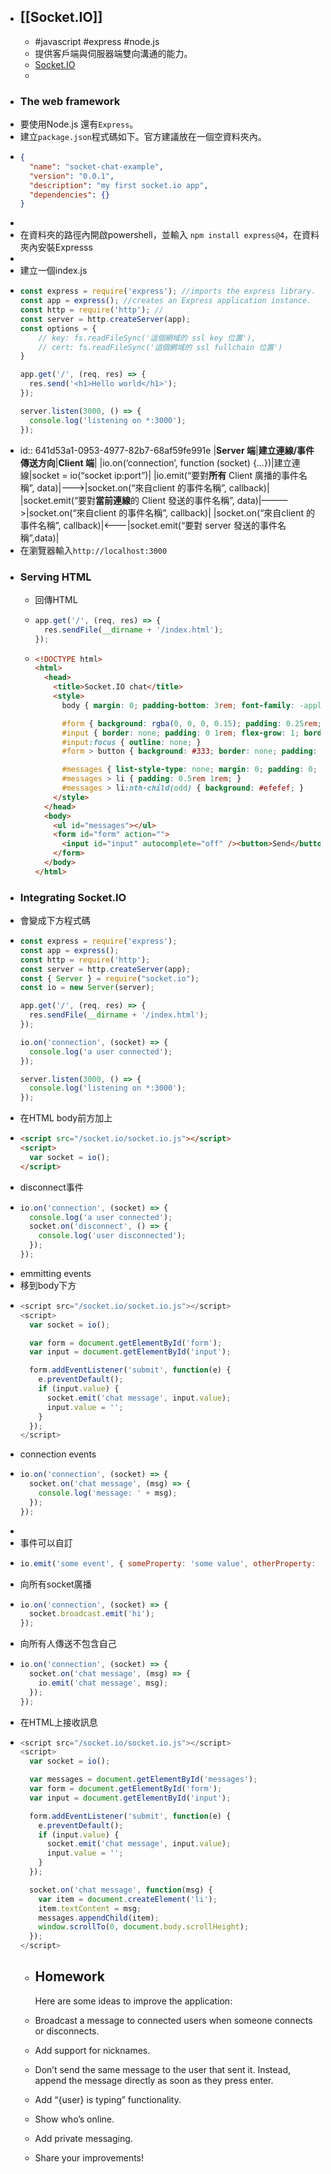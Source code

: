 - ## [[Socket.IO]]
	- #javascript #express #node.js
	- 提供客戶端與伺服器端雙向溝通的能力。
	- [Socket.IO](https://socket.io/get-started/chat#broadcasting)
	-
- ### The web framework
- 要使用Node.js 還有`Express`。
- 建立`package.json`程式碼如下。官方建議放在一個空資料夾內。
- ```Json
  {
    "name": "socket-chat-example",
    "version": "0.0.1",
    "description": "my first socket.io app",
    "dependencies": {}
  }
  ```
-
- 在資料夾的路徑內開啟powershell，並輸入 `npm install express@4`，在資料夾內安裝Expresss
-
- 建立一個index.js
- ```js
  const express = require('express'); //imports the express library.
  const app = express(); //creates an Express application instance.
  const http = require('http'); //
  const server = http.createServer(app);
  const options = {
      // key: fs.readFileSync('這個網域的 ssl key 位置'),
      // cert: fs.readFileSync('這個網域的 ssl fullchain 位置')
  }
  
  app.get('/', (req, res) => {
    res.send('<h1>Hello world</h1>');
  });
  
  server.listen(3000, () => {
    console.log('listening on *:3000');
  });
  ```
- id:: 641d53a1-0953-4977-82b7-68af59fe991e
  |**Server 端**|**建立連線/事件傳送方向**|**Client 端**|
  |io.on(‘connection’, function (socket) {…})|建立連線|socket = io(“socket ip:port”)|
  |io.emit(“要對**所有** Client 廣播的事件名稱”, data)|———>|socket.on(“來自client 的事件名稱”, callback)|
  |socket.emit(“要對**當前連線**的 Client 發送的事件名稱”, data)|———>|socket.on(“來自client 的事件名稱”, callback)|
  |socket.on(“來自client 的事件名稱”, callback)|<———|socket.emit(“要對 server 發送的事件名稱”,data)|
- 在瀏覽器輸入`http://localhost:3000`
- ### Serving HTML
	- 回傳HTML
	- ```js
	  app.get('/', (req, res) => {
	    res.sendFile(__dirname + '/index.html');
	  });
	  ```
	- ```html
	  <!DOCTYPE html>
	  <html>
	    <head>
	      <title>Socket.IO chat</title>
	      <style>
	        body { margin: 0; padding-bottom: 3rem; font-family: -apple-system, BlinkMacSystemFont, "Segoe UI", Roboto, Helvetica, Arial, sans-serif; }
	  
	        #form { background: rgba(0, 0, 0, 0.15); padding: 0.25rem; position: fixed; bottom: 0; left: 0; right: 0; display: flex; height: 3rem; box-sizing: border-box; backdrop-filter: blur(10px); }
	        #input { border: none; padding: 0 1rem; flex-grow: 1; border-radius: 2rem; margin: 0.25rem; }
	        #input:focus { outline: none; }
	        #form > button { background: #333; border: none; padding: 0 1rem; margin: 0.25rem; border-radius: 3px; outline: none; color: #fff; }
	  
	        #messages { list-style-type: none; margin: 0; padding: 0; }
	        #messages > li { padding: 0.5rem 1rem; }
	        #messages > li:nth-child(odd) { background: #efefef; }
	      </style>
	    </head>
	    <body>
	      <ul id="messages"></ul>
	      <form id="form" action="">
	        <input id="input" autocomplete="off" /><button>Send</button>
	      </form>
	    </body>
	  </html>
	  ```
- ### Integrating Socket.IO
- 會變成下方程式碼
- ```js
  const express = require('express');
  const app = express();
  const http = require('http');
  const server = http.createServer(app);
  const { Server } = require("socket.io");
  const io = new Server(server);
  
  app.get('/', (req, res) => {
    res.sendFile(__dirname + '/index.html');
  });
  
  io.on('connection', (socket) => {
    console.log('a user connected');
  });
  
  server.listen(3000, () => {
    console.log('listening on *:3000');
  });
  ```
- 在HTML body前方加上
- ```html
  <script src="/socket.io/socket.io.js"></script>
  <script>
    var socket = io();
  </script>
  ```
- disconnect事件
- ```js
  io.on('connection', (socket) => {
    console.log('a user connected');
    socket.on('disconnect', () => {
      console.log('user disconnected');
    });
  });
  ```
- emmitting events
- 移到body下方
- ```js
  <script src="/socket.io/socket.io.js"></script>
  <script>
    var socket = io();
  
    var form = document.getElementById('form');
    var input = document.getElementById('input');
  
    form.addEventListener('submit', function(e) {
      e.preventDefault();
      if (input.value) {
        socket.emit('chat message', input.value);
        input.value = '';
      }
    });
  </script>
  ```
- connection events
- ```js
  io.on('connection', (socket) => {
    socket.on('chat message', (msg) => {
      console.log('message: ' + msg);
    });
  });
  ```
-
- 事件可以自訂
- ```js
  io.emit('some event', { someProperty: 'some value', otherProperty: 'other value' }); // This will emit the event to all connected sockets
  ```
- 向所有socket廣播
- ```js
  io.on('connection', (socket) => {
    socket.broadcast.emit('hi');
  });
  ```
- 向所有人傳送不包含自己
- ```js
  io.on('connection', (socket) => {
    socket.on('chat message', (msg) => {
      io.emit('chat message', msg);
    });
  });
  ```
- 在HTML上接收訊息
- ```js
  <script src="/socket.io/socket.io.js"></script>
  <script>
    var socket = io();
  
    var messages = document.getElementById('messages');
    var form = document.getElementById('form');
    var input = document.getElementById('input');
  
    form.addEventListener('submit', function(e) {
      e.preventDefault();
      if (input.value) {
        socket.emit('chat message', input.value);
        input.value = '';
      }
    });
  
    socket.on('chat message', function(msg) {
      var item = document.createElement('li');
      item.textContent = msg;
      messages.appendChild(item);
      window.scrollTo(0, document.body.scrollHeight);
    });
  </script>
  ```
	- ## Homework [​](https://socket.io/get-started/chat#homework)
	  
	  Here are some ideas to improve the application:
	- Broadcast a message to connected users when someone connects or disconnects.
	- Add support for nicknames.
	- Don’t send the same message to the user that sent it. Instead, append the message directly as soon as they press enter.
	- Add “{user} is typing” functionality.
	- Show who’s online.
	- Add private messaging.
	- Share your improvements!
